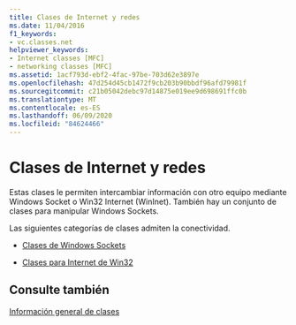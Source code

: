 ```yaml
---
title: Clases de Internet y redes
ms.date: 11/04/2016
f1_keywords:
- vc.classes.net
helpviewer_keywords:
- Internet classes [MFC]
- networking classes [MFC]
ms.assetid: 1acf793d-ebf2-4fac-97be-703d62e3897e
ms.openlocfilehash: 47d254d45cb1472f9cb203b90bbdf96afd79981f
ms.sourcegitcommit: c21b05042debc97d14875e019ee9d698691ffc0b
ms.translationtype: MT
ms.contentlocale: es-ES
ms.lasthandoff: 06/09/2020
ms.locfileid: "84624466"
---
```

# <a name="internet-and-networking-classes"></a>Clases de Internet y redes

Estas clases le permiten intercambiar información con otro equipo mediante Windows Socket o Win32 Internet (WinInet). También hay un conjunto de clases para manipular Windows Sockets.

Las siguientes categorías de clases admiten la conectividad.

- [Clases de Windows Sockets](windows-sockets-classes.md)

- [Clases para Internet de Win32](win32-internet-classes.md)

## <a name="see-also"></a>Consulte también

[Información general de clases](class-library-overview.md)
